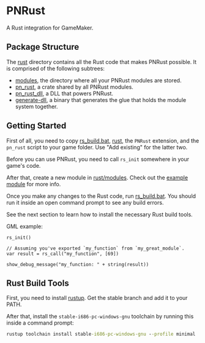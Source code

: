 # PNRust

A Rust integration for GameMaker.

## Package Structure

The [rust](rust) directory contains all the Rust code that makes
PNRust possible. It is comprised of the following subtrees:

- [modules](rust/modules), the directory where all your PNRust modules
  are stored.
- [pn_rust](rust/pn_rust), a crate shared by all PNRust modules.
- [pn_rust_dll](rust/pn_rust_dll), a DLL that powers PNRust.
- [generate-dll](rust/generate-dll), a binary that generates the glue
  that holds the module system together.

## Getting Started

First of all, you need to copy [rs_build.bat](rs_build.bat),
[rust](rust), the `PNRust` extension, and the `pn_rust` script to
your game folder. Use "Add existing" for the latter two.

Before you can use PNRust, you need to call `rs_init` somewhere in
your game's code.

After that, create a new module in [rust/modules](rust/modules). Check
out the [example module](rust/modules/example) for more info.

Once you make any changes to the Rust code, run
[rs_build.bat](rs_build.bat). You should run it inside an open command
prompt to see any build errors.

See the next section to learn how to install the necessary Rust build
tools.

GML example:

```gml
rs_init()

// Assuming you've exported `my_function` from `my_great_module`.
var result = rs_call("my_function", [69])

show_debug_message("my_function: " + string(result))
```

## Rust Build Tools

First, you need to install [rustup](https://rustup.rs/). Get the
stable branch and add it to your PATH.

After that, install the `stable-i686-pc-windows-gnu` toolchain by
running this inside a command prompt:

```cmd
rustup toolchain install stable-i686-pc-windows-gnu --profile minimal
```
